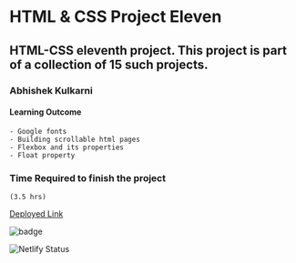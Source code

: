 #   HTML & CSS Project Eleven

## HTML-CSS eleventh  project. This project is part of a collection of 15 such projects.

### Abhishek Kulkarni

#### Learning Outcome
    - Google fonts
    - Building scrollable html pages
    - Flexbox and its properties
    - Float property

### Time Required to finish the project
    (3.5 hrs)

 [Deployed Link](https://css-html-project-eleven.netlify.app/)

![badge](https://img.shields.io/badge/Deployment-Up-green)

![Netlify Status](https://api.netlify.com/api/v1/badges/e5dcbd71-f751-4f64-82ad-b8ca486d528a/deploy-status)
